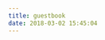 ```yaml
---
title: guestbook
date: 2018-03-02 15:45:04
---
```


<div class="ds-recent-visitors" data-num-items="28" data-avatar-size="42" id="ds-recent-visitors"></div>